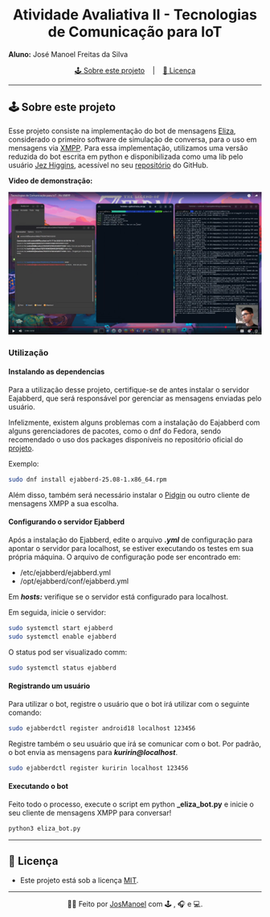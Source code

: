 <h1 align = "center">
    Atividade Avaliativa II - Tecnologias de Comunicação para IoT
</h1>

**Aluno:** José Manoel Freitas da Silva

<p align ="center">
<a href= "#sobre-este-projeto">🕹️ Sobre este projeto</a> &nbsp;&nbsp;&nbsp;|&nbsp;&nbsp;&nbsp;
<a href="#licenca">📝 Licença</a>
</p>

<hr>

<h2 id = "sobre-este-projeto">🕹️ Sobre este projeto</h2>

Esse projeto consiste na implementação do bot de mensagens [Eliza](https://pt.wikipedia.org/wiki/ELIZA), considerado o primeiro software de simulação de conversa, para o uso em mensagens via [XMPP](https://pt.wikipedia.org/wiki/Extensible_Messaging_and_Presence_Protocol). Para essa implementação, utilizamos uma versão reduzida do bot escrita em python e disponibilizada como uma lib pelo usuário [Jez Higgins](https://github.com/jezhiggins), acessível no seu [repositório](https://github.com/jezhiggins/eliza.py) do GitHub.

**Video de demonstração:**

[![Demonstração de uso](assets/thumb.png)](https://youtu.be/z9qq0Q_Y1QI)

### Utilização

#### Instalando as dependencias

Para a utilização desse projeto, certifique-se de antes instalar o servidor Eajabberd, que será responsável por gerenciar as mensagens enviadas pelo usuário.

Infelizmente, existem alguns problemas com a instalação do Eajabberd com alguns gerenciadores de pacotes, como o dnf do Fedora, sendo recomendado o uso dos packages disponíveis no repositório oficial do [projeto](https://github.com/processone/ejabberd/releases).

Exemplo:

```bash
sudo dnf install ejabberd-25.08-1.x86_64.rpm
```

Além disso, também será necessário instalar o [Pidgin](https://pidgin.im/install/) ou outro cliente de mensagens XMPP a sua escolha.

#### Configurando o servidor Ejabberd

Após a instalação do Ejabberd, edite o arquivo **_.yml_** de configuração para apontar o servidor para localhost, se estiver executando os testes em sua própria máquina. O arquivo de configuração pode ser encontrado em:

* /etc/ejabberd/ejabberd.yml
* /opt/ejabberd/conf/ejabberd.yml

Em **_hosts:_** verifique se o servidor está configurado para localhost.

Em seguida, inicie o servidor:

```bash
sudo systemctl start ejabberd
sudo systemctl enable ejabberd
```

O status pod ser visualizado comm:
```bash
sudo systemctl status ejabberd
```

#### Registrando um usuário

Para utilizar o bot, registre o usuário que o bot irá utilizar com o seguinte comando:

```bash
sudo ejabberdctl register android18 localhost 123456
```

Registre também o seu usuário que irá se comunicar com o bot. Por padrão, o bot envia as mensagens para **_kuririn@localhost_**.

```bash
sudo ejabberdctl register kuririn localhost 123456
```

#### Executando o bot

Feito todo o processo, execute o script em python **_eliza_bot.py** e inicie o seu cliente de mensagens XMPP para conversar!

```bash
python3 eliza_bot.py
```

<hr>

<h2 id="licenca">📝 Licença</h2>

- Este projeto está sob a licença [MIT](https://github.com/JosManoel/Con2IoT-2025.2-BTI-UFRN/blob/main/LICENSE).

<hr>

<div align = "center">
  
  👋🏾 Feito por [JosManoel](https://github.com/JosManoel) com 🕹️ , 🎧 e 💻.
</div> 